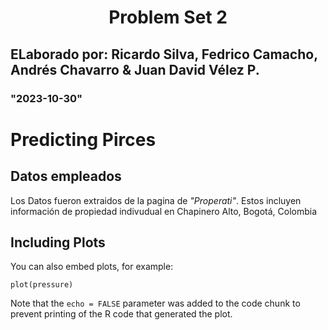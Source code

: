 
#  <center>**Problem Set 2**</center>
## ELaborado por: Ricardo Silva, Fedrico Camacho, Andrés Chavarro & Juan David Vélez P.
### "2023-10-30"

# Predicting Pirces


## Datos empleados

Los Datos fueron extraidos de la pagina de *"Properati"*. Estos incluyen información de propiedad indivudual en Chapinero Alto, Bogotá, Colombia

## Including Plots

You can also embed plots, for example:

```{r pressure, echo=FALSE}
plot(pressure)
```

Note that the `echo = FALSE` parameter was added to the code chunk to prevent printing of the R code that generated the plot.
